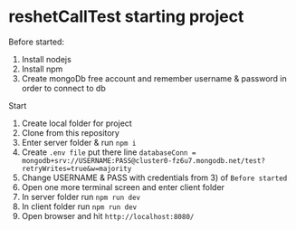 # reshetCallTest starting project
Before started:
  1) Install nodejs 
  2) Install npm
  3) Create mongoDb free account and remember username & password in order to connect to db
  
  
Start
  1) Create local folder for project
  2) Clone from this repository
  3) Enter server folder & run `npm i`
  4) Create `.env file` put there line `databaseConn = mongodb+srv://USERNAME:PASS@cluster0-fz6u7.mongodb.net/test?retryWrites=true&w=majority`
  5) Change USERNAME & PASS with credentials  from 3) of ``Before started``
  6) Open one more terminal screen and enter client folder
  7) In server folder run `npm run dev`
  8) In client folder  run `npm run dev`
  9) Open browser and hit `http://localhost:8080/`
